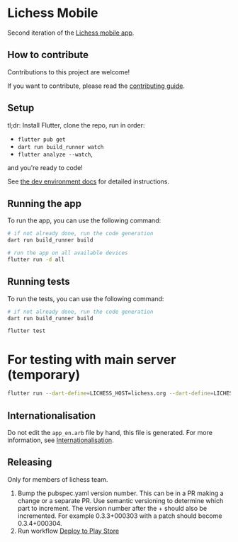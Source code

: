 # Lichess Mobile

Second iteration of the [Lichess mobile app](https://lichess.org/mobile).

## How to contribute

Contributions to this project are welcome!

If you want to contribute, please read the [contributing guide](./CONTRIBUTING.md).

## Setup

tl;dr: Install Flutter, clone the repo, run in order:
- `flutter pub get`
- `dart run build_runner watch`
- `flutter analyze --watch`,

and you're ready to code!

See [the dev environment docs](./docs/setting_dev_env.md) for detailed instructions.

## Running the app

To run the app, you can use the following command:

```bash
# if not already done, run the code generation
dart run build_runner build

# run the app on all available devices
flutter run -d all
```

## Running tests

To run the tests, you can use the following command:

```bash
# if not already done, run the code generation
dart run build_runner build

flutter test
```
# For testing with main server (temporary)
```bash
flutter run --dart-define=LICHESS_HOST=lichess.org --dart-define=LICHESS_WS_HOST=socket.lichess.org --dart-define=LICHESS_WS_SECRET=your_temp_key
```
## Internationalisation

Do not edit the `app_en.arb` file by hand, this file is generated.
For more information, see [Internationalisation](./docs/internationalisation.md).

## Releasing

Only for members of lichess team.

1. Bump the pubspec.yaml version number. This can be in a PR making a change or a separate PR. Use semantic versioning to determine which part to increment. The version number after the + should also be incremented. For example 0.3.3+000303 with a patch should become 0.3.4+000304.
2. Run workflow [Deploy to Play Store](https://github.com/lichess-org/mobile/actions/workflows/deploy_play_store.yml)
